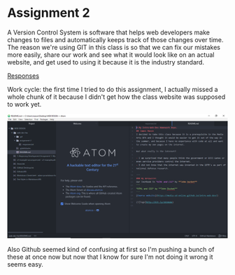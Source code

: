 # Assignment 2

A Version Control System is software that helps web developers make changes to
files and automatically keeps track of those changes over time. The reason we're
using GIT in this class is so that we can fix our mistakes more easily, share our
work and see what it would look like on an actual website, and get used to using
it because it is the industry standard.

[Responses](./responses.txt)

Work cycle: the first time I tried to do this assignment, I actually missed a
whole chunk of it because I didn't get how the class website was supposed to
work yet.  

![Screenshot](../a2-screenshot.png)

Also Github seemed kind of confusing at first so I'm pushing a bunch of these at
once now but now that I know for sure I'm not doing it wrong it seems easy.
